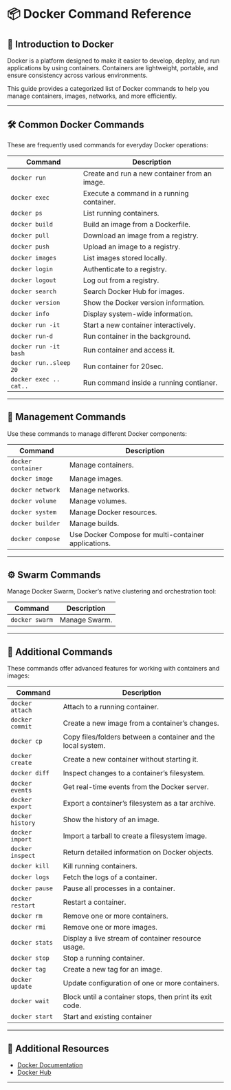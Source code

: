 # 📦 Docker Command Reference  

## 📖 Introduction to Docker  
Docker is a platform designed to make it easier to develop, deploy, and run applications by using containers. Containers are lightweight, portable, and ensure consistency across various environments.  

This guide provides a categorized list of Docker commands to help you manage containers, images, networks, and more efficiently.  

---

## 🛠️ Common Docker Commands  
These are frequently used commands for everyday Docker operations:  

| Command           | Description                                                 |  
|-------------------|-------------------------------------------------------------|  
| `docker run`      | Create and run a new container from an image.               |  
| `docker exec`     | Execute a command in a running container.                   |  
| `docker ps`       | List running containers.                                    |  
| `docker build`    | Build an image from a Dockerfile.                           |  
| `docker pull`     | Download an image from a registry.                          |  
| `docker push`     | Upload an image to a registry.                              |  
| `docker images`   | List images stored locally.                                 |  
| `docker login`    | Authenticate to a registry.                                 |  
| `docker logout`   | Log out from a registry.                                    |  
| `docker search`   | Search Docker Hub for images.                               |  
| `docker version`  | Show the Docker version information.                        |  
| `docker info`     | Display system-wide information.                            |  
| `docker run -it`  | Start a new container interactively.                        |
| `docker run-d`    | Run container in the background.                            |
|`docker run -it bash`  | Run container and access it.                            |
|`docker run..sleep 20` | Run container for 20sec.                                | 
|`docker exec .. cat..` | Run command inside a running contianer.                 |
---

## 🔧 Management Commands  
Use these commands to manage different Docker components:  

| Command             | Description                                               |  
|---------------------|-----------------------------------------------------------|  
| `docker container`  | Manage containers.                                        |  
| `docker image`      | Manage images.                                            |  
| `docker network`    | Manage networks.                                          |  
| `docker volume`     | Manage volumes.                                           |  
| `docker system`     | Manage Docker resources.                                  |  
| `docker builder`    | Manage builds.                                            |  
| `docker compose`    | Use Docker Compose for multi-container applications.      |  

---

## ⚙️ Swarm Commands  
Manage Docker Swarm, Docker’s native clustering and orchestration tool:  

| Command      | Description                                                     |  
|--------------|-----------------------------------------------------------------|  
| `docker swarm` | Manage Swarm.                                                 |  

---

## 📂 Additional Commands  
These commands offer advanced features for working with containers and images:  

| Command           | Description                                                 |  
|-------------------|-------------------------------------------------------------|  
| `docker attach`   | Attach to a running container.                              |  
| `docker commit`   | Create a new image from a container’s changes.              |  
| `docker cp`       | Copy files/folders between a container and the local system.|  
| `docker create`   | Create a new container without starting it.                 |  
| `docker diff`     | Inspect changes to a container’s filesystem.                |  
| `docker events`   | Get real-time events from the Docker server.                |  
| `docker export`   | Export a container’s filesystem as a tar archive.           |  
| `docker history`  | Show the history of an image.                               |  
| `docker import`   | Import a tarball to create a filesystem image.              |  
| `docker inspect`  | Return detailed information on Docker objects.              |  
| `docker kill`     | Kill running containers.                                    |  
| `docker logs`     | Fetch the logs of a container.                              |  
| `docker pause`    | Pause all processes in a container.                         |  
| `docker restart`  | Restart a container.                                        |  
| `docker rm`       | Remove one or more containers.                              |  
| `docker rmi`      | Remove one or more images.                                  |  
| `docker stats`    | Display a live stream of container resource usage.          |  
| `docker stop`     | Stop a running container.                                   |  
| `docker tag`      | Create a new tag for an image.                              |  
| `docker update`   | Update configuration of one or more containers.             |  
| `docker wait`     | Block until a container stops, then print its exit code.    |  
| `docker start`    | Start and existing container                                |
---

## 📘 Additional Resources  
- [Docker Documentation](https://docs.docker.com)  
- [Docker Hub](https://hub.docker.com)  

---
